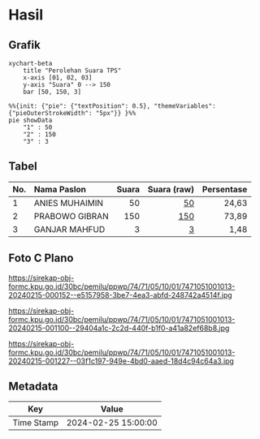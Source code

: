 # Hasil

## Grafik

```mermaid
xychart-beta
    title "Perolehan Suara TPS"
    x-axis [01, 02, 03]
    y-axis "Suara" 0 --> 150
    bar [50, 150, 3]
```

```mermaid
%%{init: {"pie": {"textPosition": 0.5}, "themeVariables": {"pieOuterStrokeWidth": "5px"}} }%%
pie showData
    "1" : 50
    "2" : 150
    "3" : 3
```

## Tabel

| No. | Nama Paslon    | Suara | Suara (raw) | Persentase |
|:--- |:-------------- | -----:| -----------:| ----------:|
| 1   | ANIES MUHAIMIN | 50    | [50][p-1]   | 24,63      |
| 2   | PRABOWO GIBRAN | 150   | [150][p-2]  | 73,89      |
| 3   | GANJAR MAHFUD  | 3     | [3][p-3]    | 1,48       |


[p-1]: https://github.com/gigit-pemilu/pemilu-2024-74-sulawesi-tenggara/blob/main/pilpres/hitung-suara/sub/74-sulawesi-tenggara/sub/71-kota-kendari/sub/05-kendari-barat/sub/1001-kemaraya/sub/013-tps/sub/paslon-1.txt
[p-2]: https://github.com/gigit-pemilu/pemilu-2024-74-sulawesi-tenggara/blob/main/pilpres/hitung-suara/sub/74-sulawesi-tenggara/sub/71-kota-kendari/sub/05-kendari-barat/sub/1001-kemaraya/sub/013-tps/sub/paslon-2.txt
[p-3]: https://github.com/gigit-pemilu/pemilu-2024-74-sulawesi-tenggara/blob/main/pilpres/hitung-suara/sub/74-sulawesi-tenggara/sub/71-kota-kendari/sub/05-kendari-barat/sub/1001-kemaraya/sub/013-tps/sub/paslon-3.txt

## Foto C Plano

https://sirekap-obj-formc.kpu.go.id/30bc/pemilu/ppwp/74/71/05/10/01/7471051001013-20240215-000152--e5157958-3be7-4ea3-abfd-248742a4514f.jpg

https://sirekap-obj-formc.kpu.go.id/30bc/pemilu/ppwp/74/71/05/10/01/7471051001013-20240215-001100--29404a1c-2c2d-440f-b1f0-a41a82ef68b8.jpg

https://sirekap-obj-formc.kpu.go.id/30bc/pemilu/ppwp/74/71/05/10/01/7471051001013-20240215-001227--03f1c197-949e-4bd0-aaed-18d4c94c64a3.jpg


## Metadata

| Key        | Value               |
| ---------- | ------------------- |
| Time Stamp | 2024-02-25 15:00:00 |



